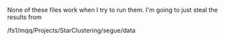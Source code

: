 None of these files work when I try to run them. I'm
going to just steal the results from 

/fs1/mqq/Projects/StarClustering/segue/data

